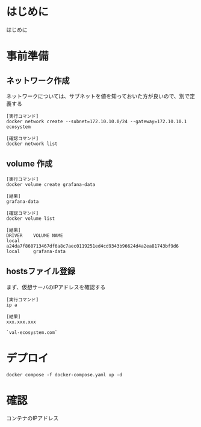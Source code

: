 # はじめに
はじめに


# 事前準備

## ネットワーク作成
ネットワークについては、サブネットを値を知っておいた方が良いので、別で定義する
```
[実行コマンド]
docker network create --subnet=172.10.10.0/24 --gateway=172.10.10.1 ecosystem

[確認コマンド]
docker network list
```

## volume 作成
```
[実行コマンド]
docker volume create grafana-data

[結果]
grafana-data

[確認コマンド]
docker volume list

[結果]
DRIVER    VOLUME NAME
local     a24da7f860713467df6a8c7aec0119251ed4cd9343b96624d4a2ea81743bf9d6
local     grafana-data
```

## hostsファイル登録
まず、仮想サーバのIPアドレスを確認する
```
[実行コマンド]
ip a

[結果]
xxx.xxx.xxx
```
```
`val-ecosystem.com`
```

# デプロイ

```
docker compose -f docker-compose.yaml up -d
```

# 確認

コンテナのIPアドレス